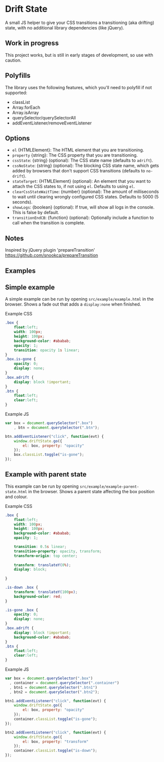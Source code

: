 # Drift State

A small JS helper to give your CSS transitions a transitioning (aka drifting) state, with no additional library dependencies (like jQuery).

## Work in progress
This project works, but is still in early stages of development, so use with caution.

## Polyfills
The library uses the following features, which you'll need to polyfill if not supported:
- classList
- Array.forEach
- Array.isArray
- querySelector/querySelectorAll
- addEventListener/removeEventListener

## Options
- `el` {HTMLElement}: The HTML element that you are transitioning.
- `property` {string}: The CSS property that you are transitioning.
- `cssState`: {string} (optional): The CSS state name (defaults to `adrift`).
- `cssNoState`: {string} (optional): The blocking CSS state name, which gets added by browsers that don't support CSS transitions (defaults to `no-drift`).
- `stateTarget`: {HTMLElement} (optional): An element that you want to attach the CSS states to, if not using `el`. Defaults to using `el`.
- `clearCssStateWaitTime`: {number} (optional): The amount of milliseconds to wait until clearing wrongly configured CSS states. Defaults to 5000 (5 seconds).
- `showLogs`: {boolean} (optional): If true, will show all logs in the console. This is false by default.
- `transitionEndCB`: {function} (optional): Optionally include a function to call when the transition is complete.

## Notes
Inspired by jQuery plugin 'prepareTransition' https://github.com/snookca/prepareTransition

## Examples

## Simple example
A simple example can be run by opening `src/example/example.html` in the browser. Shows a fade out that adds a `display:none` when finished.

Example CSS
```css
.box {
    float:left;
    width: 100px;
    height: 100px;
    background-color: #ababab;
    opacity: 1;
    transition: opacity 1s linear;
}
.box.is-gone {
    opacity: 0;
    display: none;
}
.box.adrift {
    display: block !important;
}
.btn {
    float:left;
    clear:left;
}
```

Example JS
```js
var box = document.querySelector(".box")
    , btn = document.querySelector(".btn");

btn.addEventListener("click", function(evt) {
    window.driftState.go({
        el: box, property: "opacity"
    });
    box.classList.toggle("is-gone");
});
```

## Example with parent state
This example can be run by opening `src/example/example-parent-state.html` in the browser. Shows a parent state affecting the box position and colour.

Example CSS
```css
.box {
    float:left;
    width: 100px;
    height: 100px;
    background-color: #ababab;
    opacity: 1;

    transition: 0.5s linear;
    transition-property: opacity, transform;
    transform-origin: top center;
    
    transform: translateY(0%);
    display: block;
    
}

.is-down .box {
    transform: translateY(100px);
    background-color: red;
}

.is-gone .box {
    opacity: 0;
    display: none;
}
.box.adrift {
    display: block !important;
    background-color: #ababab;
}
.btn {
    float:left;
    clear:left;
}
```

Example JS
```js
var box = document.querySelector(".box")
  , container = document.querySelector(".container")
  , btn1 = document.querySelector(".btn1")
  , btn2 = document.querySelector(".btn2");

btn1.addEventListener("click", function(evt) {
    window.driftState.go({
        el: box, property: "opacity"
    });
    container.classList.toggle("is-gone");
});

btn2.addEventListener("click", function(evt) {
    window.driftState.go({
        el: box, property: "transform"
    });
    container.classList.toggle("is-down");
});
```